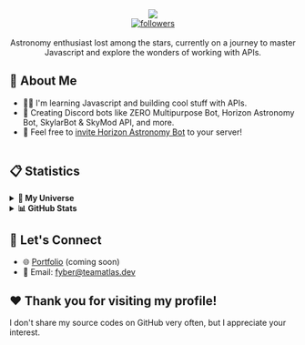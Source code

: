 <div align="center">
  <img src="https://readme-typing-svg.herokuapp.com/?lines=Hello+there,+I'm+Fyber!&center=true&width=380&height=45">
  <br />
  <a href="https://github.com/astrofyber"> 
    <img alt="followers" title="Follow Me" src="https://img.shields.io/github/followers/DevSpen?color=236ad3&labelColor=1155ba&style=for-the-badge&logo=github&label=Follow%20me" />
  </a>
</div>
<br />

<center>Astronomy enthusiast lost among the stars, currently on a journey to master Javascript and explore the wonders of working with APIs.</center>

## 🌱 About Me
- 👨‍💻 I'm learning Javascript and building cool stuff with APIs.
- 🤖 Creating Discord bots like ZERO Multipurpose Bot, Horizon Astronomy Bot, SkylarBot & SkyMod API, and more.
- 📡 Feel free to [invite Horizon Astronomy Bot](https://discord.com/api/oauth2/authorize?client_id=1183177251316047983&permissions=18135499799616&scope=bot) to your server! <br> <br>

## 📋 Statistics
<details>
<summary> <b>🚀 My Universe</b></summary>
    <img alt="Fyber's Github Stats" src="http://github-profile-summary-cards.vercel.app/api/cards/profile-details?username=astrofyber&theme=dracula" />
</details>

<details>
<summary> <b>📊 GitHub Stats</b></summary>
  <img alt="Repos per Language" src="http://github-profile-summary-cards.vercel.app/api/cards/repos-per-language?username=astrofyber&theme=dracula" />
<img alt="Most Committed Language" src="http://github-profile-summary-cards.vercel.app/api/cards/most-commit-language?username=astrofyber&theme=dracula" />
</details>

## 🤝 Let's Connect
- 🌐 [Portfolio](#) (coming soon)
- 📧 Email: fyber@teamatlas.dev

## ❤️ Thank you for visiting my profile!
I don't share my source codes on GitHub very often, but I appreciate your interest.
